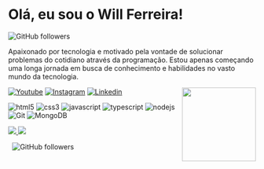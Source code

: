 # Olá, eu sou o Will Ferreira!
<img src="https://camo.githubusercontent.com/f308d43d1a164da254b9afe7e7cdac0b87447579b655d43a6d1208c1071a4447/68747470733a2f2f696d672e736869656c64732e696f2f6769746875622f666f6c6c6f776572732f6a6573736963616d65646569726f73703f6c6162656c3d466f6c6c6f77267374796c653d736f6369616c" alt="GitHub followers" data-canonical-src="https://img.shields.io/github/followers/E-troll?label=Follow&amp;style=social" style="max-width: 100%;">

<img src="https://camo.githubusercontent.com/375162aaf899688c93a096dc515fb74ecf3463a8aa5431f25cfd4e97c72dcc72/68747470733a2f2f6b6f6d617265762e636f6d2f67687076632f3f757365726e616d653d6a6573736963616d65646569726f737026636f6c6f723d303030303030" alt="" data-canonical-src="https://komarev.com/ghpvc/?username=E-troll&amp;color=000000" style="max-width: 100%;">

 <p align="left">
Apaixonado por tecnologia e motivado pela vontade de solucionar problemas do cotidiano através da programação. Estou apenas começando uma longa jornada em busca de conhecimento e habilidades no vasto mundo da tecnologia.
  </p>
<img src="https://i.ibb.co/sFQPDKj/20201231-220127.jpg" width="150px" align="right" >

[![Youtube](https://img.shields.io/badge/YouTube-FF0000?style=for-the-badge&logo=youtube&logoColor=white)](https://www.youtube.com/@williamsferreira-dev)
[![Instagram](https://img.shields.io/badge/Instagram-E4405F?style=for-the-badge&logo=instagram&logoColor=white)](https://www.instagram.com/will_rferreira/)
[![Linkedin](https://img.shields.io/badge/LinkedIn-0077B5?style=for-the-badge&logo=linkedin&logoColor=white)](https://www.linkedin.com/in/williams-ferreira-dev/)

![html5](https://img.shields.io/badge/HTML5-E34F26?style=for-the-badge&logo=html5&logoColor=white)
![css3](https://img.shields.io/badge/CSS3-1572B6?style=for-the-badge&logo=css3&logoColor=white)
![javascript](https://img.shields.io/badge/JavaScript-323330?style=for-the-badge&logo=javascript&logoColor=F7DF1E)
![typescript](https://img.shields.io/badge/TypeScript-007ACC?style=for-the-badge&logo=typescript&logoColor=white)
![nodejs](https://img.shields.io/badge/Node%20js-339933?style=for-the-badge&logo=nodedotjs&logoColor=white)
![Git](https://img.shields.io/badge/GIT-E44C30?style=for-the-badge&logo=git&logoColor=white)
![MongoDB](https://img.shields.io/badge/MongoDB-4EA94B?style=for-the-badge&logo=mongodb&logoColor=white)


<div>
<a href="https://beacons.ai/E-troll">
<img heinht="180cm" src="https://github-readme-stats.vercel.app/api?username=E-troll&theme=blue-green"/>
<img heinht="180cm" src="https://github-readme-stats.vercel.app/api/top-langs/?username=E-troll&theme=blue-green"/>
</div>








<p dir="auto"><a target="_blank" rel="noopener noreferrer nofollow" href="https://camo.githubusercontent.com/375162aaf899688c93a096dc515fb74ecf3463a8aa5431f25cfd4e97c72dcc72/68747470733a2f2f6b6f6d617265762e636f6d2f67687076632f3f757365726e616d653d6a6573736963616d65646569726f737026636f6c6f723d303030303030"><img src="https://camo.githubusercontent.com/375162aaf899688c93a096dc515fb74ecf3463a8aa5431f25cfd4e97c72dcc72/68747470733a2f2f6b6f6d617265762e636f6d2f67687076632f3f757365726e616d653d6a6573736963616d65646569726f737026636f6c6f723d303030303030" alt="" data-canonical-src="https://komarev.com/ghpvc/?username=jessicamedeirosp&amp;color=000000" style="max-width: 100%;"></a>
<a target="_blank" rel="noopener noreferrer nofollow" href="https://camo.githubusercontent.com/5e3eac505b08545bcbb632575ec9798537798dcdea9e6a4ec51cead7f5bf8744/68747470733a2f2f657374727579662d6769746875622e617a75726577656273697465732e6e65742f6170692f56697369746f724869743f757365723d6a6573736963616d65646569726f737026636f756e74436f6c6f72636f756e74436f6c6f7226636f756e74436f6c6f723d253233323937396666"><img src="https://camo.githubusercontent.com/5e3eac505b08545bcbb632575ec9798537798dcdea9e6a4ec51cead7f5bf8744/68747470733a2f2f657374727579662d6769746875622e617a75726577656273697465732e6e65742f6170692f56697369746f724869743f757365723d6a6573736963616d65646569726f737026636f756e74436f6c6f72636f756e74436f6c6f7226636f756e74436f6c6f723d253233323937396666" alt="" data-canonical-src="https://estruyf-github.azurewebsites.net/api/VisitorHit?user=jessicamedeirosp&amp;countColorcountColor&amp;countColor=%232979ff" style="max-width: 100%;"></a> <img src="https://camo.githubusercontent.com/f308d43d1a164da254b9afe7e7cdac0b87447579b655d43a6d1208c1071a4447/68747470733a2f2f696d672e736869656c64732e696f2f6769746875622f666f6c6c6f776572732f6a6573736963616d65646569726f73703f6c6162656c3d466f6c6c6f77267374796c653d736f6369616c" alt="GitHub followers" data-canonical-src="https://img.shields.io/github/followers/jessicamedeirosp?label=Follow&amp;style=social" style="max-width: 100%;"><a target="_blank" rel="noopener noreferrer nofollow" href="https://camo.githubusercontent.com/f308d43d1a164da254b9afe7e7cdac0b87447579b655d43a6d1208c1071a4447/68747470733a2f2f696d672e736869656c64732e696f2f6769746875622f666f6c6c6f776572732f6a6573736963616d65646569726f73703f6c6162656c3d466f6c6c6f77267374796c653d736f6369616c"></a></p>
<a target="_blank" rel="noopener noreferrer nofollow" href="https://camo.githubusercontent.com/375162aaf899688c93a096dc515fb74ecf3463a8aa5431f25cfd4e97c72dcc72/68747470733a2f2f6b6f6d617265762e636f6d2f67687076632f3f757365726e616d653d6a6573736963616d65646569726f737026636f6c6f723d303030303030"><img src="https://camo.githubusercontent.com/375162aaf899688c93a096dc515fb74ecf3463a8aa5431f25cfd4e97c72dcc72/68747470733a2f2f6b6f6d617265762e636f6d2f67687076632f3f757365726e616d653d6a6573736963616d65646569726f737026636f6c6f723d303030303030" alt="" data-canonical-src="https://komarev.com/ghpvc/?username=jessicamedeirosp&amp;color=000000" style="max-width: 100%;"></a>


<img src="https://camo.githubusercontent.com/375162aaf899688c93a096dc515fb74ecf3463a8aa5431f25cfd4e97c72dcc72/68747470733a2f2f6b6f6d617265762e636f6d2f67687076632f3f757365726e616d653d6a6573736963616d65646569726f737026636f6c6f723d303030303030" alt="" data-canonical-src="https://komarev.com/ghpvc/?username=jessicamedeirosp&amp;color=000000" style="max-width: 100%;">


 <a target="_blank" rel="noopener noreferrer nofollow" href="https://camo.githubusercontent.com/5e3eac505b08545bcbb632575ec9798537798dcdea9e6a4ec51cead7f5bf8744/68747470733a2f2f657374727579662d6769746875622e617a75726577656273697465732e6e65742f6170692f56697369746f724869743f757365723d6a6573736963616d65646569726f737026636f756e74436f6c6f72636f756e74436f6c6f7226636f756e74436f6c6f723d253233323937396666"><img src="https://camo.githubusercontent.com/5e3eac505b08545bcbb632575ec9798537798dcdea9e6a4ec51cead7f5bf8744/68747470733a2f2f657374727579662d6769746875622e617a75726577656273697465732e6e65742f6170692f56697369746f724869743f757365723d6a6573736963616d65646569726f737026636f756e74436f6c6f72636f756e74436f6c6f7226636f756e74436f6c6f723d253233323937396666" alt="" data-canonical-src="https://estruyf-github.azurewebsites.net/api/VisitorHit?user=jessicamedeirosp&amp;countColorcountColor&amp;countColor=%232979ff" style="max-width: 100%;"></a>










